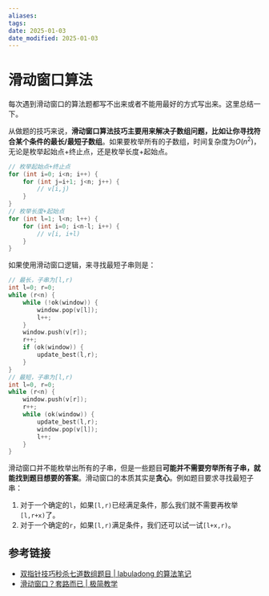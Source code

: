 ```yaml
---
aliases: 
tags: 
date: 2025-01-03
date_modified: 2025-01-03
---
```


# 滑动窗口算法

每次遇到滑动窗口的算法题都写不出来或者不能用最好的方式写出来。这里总结一下。

从做题的技巧来说，**滑动窗口算法技巧主要用来解决子数组问题，比如让你寻找符合某个条件的最长/最短子数组**。如果要枚举所有的子数组，时间复杂度为$O(n^2)$，无论是枚举起始点+终止点，还是枚举长度+起始点。

```cpp
// 枚举起始点+终止点
for (int i=0; i<n; i++) {
    for (int j=i+1; j<n; j++) {
        // v[i,j)
    }
}
// 枚举长度+起始点
for (int l=1; l<n; l++) {
    for (int i=0; i<n-l; i++) {
        // v[i, i+l)
    }
}
```

如果使用滑动窗口逻辑，来寻找最短子串则是：

```cpp
// 最长，子串为[l,r)
int l=0; r=0;
while (r<n) {
    while (!ok(window)) {
        window.pop(v[l]);
        l++;
    }
    window.push(v[r]);
    r++;
    if (ok(window)) {
        update_best(l,r);
    }
}
// 最短，子串为[l,r)
int l=0, r=0;
while (r<n) {
    window.push(v[r]);
    r++;
    while (ok(window)) {
        update_best(l,r);
        window.pop(v[l]);
        l++;
    }
}
```

滑动窗口并不能枚举出所有的子串，但是一些题目**可能并不需要穷举所有子串，就能找到题目想要的答案**。滑动窗口的本质其实是**贪心**。例如题目要求寻找最短子串：

1. 对于一个确定的`l`，如果`[l,r)`已经满足条件，那么我们就不需要再枚举`[l,r+x)`了。
2. 对于一个确定的`r`，如果`[l,r)`满足条件，我们还可以试一试`[l+x,r)`。

## 参考链接

- [双指针技巧秒杀七道数组题目 | labuladong 的算法笔记](https://labuladong.online/algo/essential-technique/array-two-pointers-summary/)
- [滑动窗口？套路而已 | 极简教学](https://zhuanlan.zhihu.com/p/411174044)
